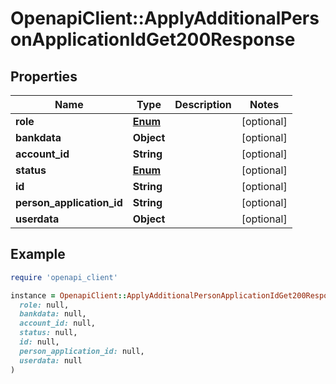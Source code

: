 # OpenapiClient::ApplyAdditionalPersonApplicationIdGet200Response

## Properties

| Name | Type | Description | Notes |
| ---- | ---- | ----------- | ----- |
| **role** | [**Enum**](Enum.md) |  | [optional] |
| **bankdata** | **Object** |  | [optional] |
| **account_id** | **String** |  | [optional] |
| **status** | [**Enum**](Enum.md) |  | [optional] |
| **id** | **String** |  | [optional] |
| **person_application_id** | **String** |  | [optional] |
| **userdata** | **Object** |  | [optional] |

## Example

```ruby
require 'openapi_client'

instance = OpenapiClient::ApplyAdditionalPersonApplicationIdGet200Response.new(
  role: null,
  bankdata: null,
  account_id: null,
  status: null,
  id: null,
  person_application_id: null,
  userdata: null
)
```

